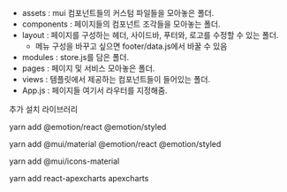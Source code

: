 - assets : mui 컴포넌트들의 커스텀 파일들을 모아놓은 폴더.
- components : 페이지들의 컴포넌트 조각들을 모아놓는 폴더.
- layout : 페이지를 구성하는 헤더, 사이드바, 푸터와, 로고를 수정할 수 있는 폴더.
    - 메뉴 구성을 바꾸고 싶으면 footer/data.js에서 바꿀 수 있음
- modules : store.js를 담은 폴더.
- pages : 페이지 및 서비스 모아놓은 폴더.
- views : 템플릿에서 제공하는 컴포넌트들이 들어있는 폴더.
- App.js : 페이지들 여기서 라우터를 지정해줌.


추가 설치 라이브러리

yarn add @emotion/react @emotion/styled

yarn add @mui/material @emotion/react @emotion/styled

yarn add @mui/icons-material

yarn add react-apexcharts apexcharts
